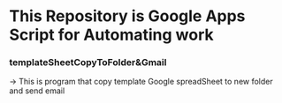 # This Repository is Google Apps Script for Automating work

### templateSheetCopyToFolder&Gmail
→ This is program that copy template Google spreadSheet to new folder and send email
